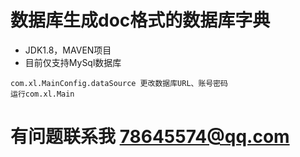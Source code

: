 # 数据库生成doc格式的数据库字典  
- JDK1.8，MAVEN项目
- 目前仅支持MySql数据库
```   
com.xl.MainConfig.dataSource 更改数据库URL、账号密码
运行com.xl.Main
```
# 有问题联系我 78645574@qq.com
